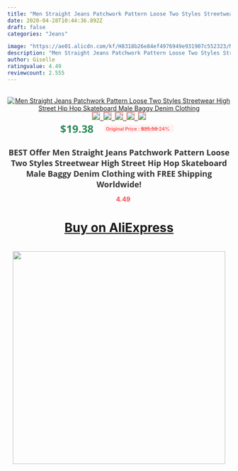```yaml
---
title: "Men Straight Jeans Patchwork Pattern Loose Two Styles Streetwear High Street Hip Hop Skateboard Male Baggy Denim Clothing"
date: 2020-04-28T10:44:36.892Z
draft: false
categories: "Jeans"

image: "https://ae01.alicdn.com/kf/H8318b26e84ef4976949e931907c552323/Men-Straight-Jeans-Patchwork-Pattern-Loose-Two-Styles-Streetwear-High-Street-Hip-Hop-Skateboard-Male-Baggy.jpg"
description: "Men Straight Jeans Patchwork Pattern Loose Two Styles Streetwear High Street Hip Hop Skateboard Male Baggy Denim Clothing"
author: Giselle
ratingvalue: 4.49
reviewcount: 2.555
---
```

<br>
<div style="text-align: center;">
<a href="https://s.click.aliexpress.com/e/_9HMiyV" target="_blank" rel="nofollow noopener noreferrer"><img alt="Men Straight Jeans Patchwork Pattern Loose Two Styles Streetwear High Street Hip Hop Skateboard Male Baggy Denim Clothing" class="magnifier-image" src="https://ae01.alicdn.com/kf/H8318b26e84ef4976949e931907c552323/Men-Straight-Jeans-Patchwork-Pattern-Loose-Two-Styles-Streetwear-High-Street-Hip-Hop-Skateboard-Male-Baggy.jpg_640x640.jpg">
<br>
<img style="border:1px solid salmon" src="https://ae01.alicdn.com/kf/H8318b26e84ef4976949e931907c552323/Men-Straight-Jeans-Patchwork-Pattern-Loose-Two-Styles-Streetwear-High-Street-Hip-Hop-Skateboard-Male-Baggy.jpg_120x120.jpg">&nbsp;&nbsp;<img style="border:1px solid salmon" src="https://ae01.alicdn.com/kf/H867b28ec8cc740ae81e4e90268f879a81/Men-Straight-Jeans-Patchwork-Pattern-Loose-Two-Styles-Streetwear-High-Street-Hip-Hop-Skateboard-Male-Baggy.jpg_120x120.jpg">&nbsp;&nbsp;<img style="border:1px solid salmon" src="https://ae01.alicdn.com/kf/Ha3c356c4c4dd42acae3f2df2d1d8d522T/Men-Straight-Jeans-Patchwork-Pattern-Loose-Two-Styles-Streetwear-High-Street-Hip-Hop-Skateboard-Male-Baggy.jpg_120x120.jpg">&nbsp;&nbsp;<img style="border:1px solid salmon" src="https://ae01.alicdn.com/kf/H144e15a8cf7e4220937f6fb17048f1ca9/Men-Straight-Jeans-Patchwork-Pattern-Loose-Two-Styles-Streetwear-High-Street-Hip-Hop-Skateboard-Male-Baggy.jpg_120x120.jpg">&nbsp;&nbsp;<img style="border:1px solid salmon" src="https://ae01.alicdn.com/kf/Haa3d9d9eefc94fc8a2bd16df05052e35b/Men-Straight-Jeans-Patchwork-Pattern-Loose-Two-Styles-Streetwear-High-Street-Hip-Hop-Skateboard-Male-Baggy.jpg_120x120.jpg"></a></div><br0>
<div style="text-align: center;"><span style="background-color: white; border: 0px; box-sizing: border-box; color: seagreen; display: inline-block; font-family: &quot;open sans&quot; , &quot;arial&quot; , &quot;helvetica&quot; , sans-serif , &quot;heiti&quot;; font-size: 24px; font-stretch: inherit; font-weight: 700; line-height: inherit; margin: 0px 10px 0px 0px; padding: 0px; vertical-align: middle;">$19.38 </span>
<span style="background: rgb(255 , 241 , 241); border-radius: 3px; border: 0px; box-sizing: border-box; color: #ff4747; display: inline-block; font-family: inherit; font-size: 12px; font-stretch: inherit; font-style: inherit; font-variant: inherit; font-weight: 600; line-height: inherit; margin: 0px; padding: 2px 5px; transform: scale(0.9); vertical-align: middle;">Original Price : <b style="text-decoration: line-through;">$25.50 </b> 24%&nbsp;&nbsp;</span></div>
<h1 style="color: #333333; display: inline-block; font-family: &quot;open sans&quot; , &quot;arial&quot; , &quot;helvetica&quot; , sans-serif , &quot;heiti&quot;; font-size: 18px; font-stretch: inherit; font-weight: 700; text-align: center;">BEST Offer Men Straight Jeans Patchwork Pattern Loose Two Styles Streetwear High Street Hip Hop Skateboard Male Baggy Denim Clothing with FREE Shipping Worldwide!</h1>
<div style="color: #ff4747; text-align: center;">
<img src="https://4.bp.blogspot.com/-M0ZcTcb-5uY/XleCXlxnR4I/AAAAAAAAAEc/OrjgMkXV1oMQFaCRZj5HQwOCBcu3w1FegCPcBGAYYCw/s1600/star.png" style="height: 15px;">&nbsp;<b>4.49</b></div>
<div class="button_cont" align="center"><a class="buynow_a" href="https://s.click.aliexpress.com/e/_9HMiyV" target="_blank" rel="nofollow noopener noreferrer"><H1>Buy on AliExpress</H1></a></div><br>
<div class="separator" style="clear: both; text-align: center;">
<img src="https://lh3.googleusercontent.com/-pTy5HemUv9M/XlePHvY0dAI/AAAAAAAAAE4/0nX5iRUoIWY8eMW9Dpxeirr157OZliDIgCLcBGAsYHQ/s1600/badge.gif" width="480">
</div>
